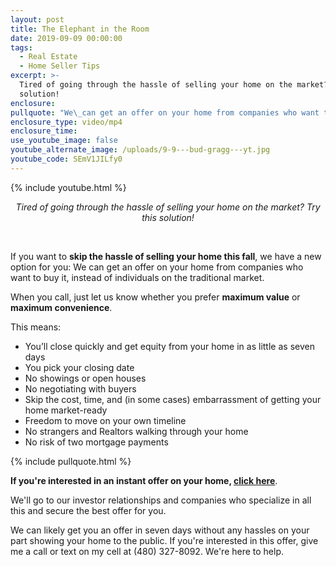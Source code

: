 ```yaml
---
layout: post
title: The Elephant in the Room
date: 2019-09-09 00:00:00
tags:
  - Real Estate
  - Home Seller Tips
excerpt: >-
  Tired of going through the hassle of selling your home on the market? Try this
  solution!
enclosure:
pullquote: "We\_can get an offer on your home from companies who want to buy it, instead of individuals on the traditional market."
enclosure_type: video/mp4
enclosure_time:
use_youtube_image: false
youtube_alternate_image: /uploads/9-9---bud-gragg---yt.jpg
youtube_code: SEmV1JILfy0
---
```


{% include youtube.html %}

<center><em>Tired of going through the hassle of selling your home on the market? Try this solution!</em></center>

&nbsp;

If you want to **skip the hassle of selling your home this fall**, we have a new option for you: We can get an offer on your home from companies who want to buy it, instead of individuals on the traditional market.

When you call, just let us know whether you prefer **maximum value** or **maximum convenience**.

This means:

* You’ll close quickly and get equity from your home in as little as seven days
* You pick your closing date
* No showings or open houses
* No negotiating with buyers
* Skip the cost, time, and (in some cases) embarrassment of getting your home market-ready
* Freedom to move on your own timeline
* No strangers and Realtors walking through your home
* No risk of two mortgage payments

{% include pullquote.html %}

**If you're interested in an instant offer on your home, <u><a target="_blank" href="http://unbouncepages.com/bud-gragg-guaranteed-offer/">click here</a></u>**.

We'll go to our investor relationships and companies who specialize in all this and secure the best offer for you.

We can likely get you an offer in seven days without any hassles on your part showing your home to the public. If you're interested in this offer, give me a call or text on my cell at (480) 327-8092. We're here to help.
